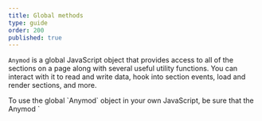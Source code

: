 ```yaml
---
title: Global methods
type: guide
order: 200
published: true
---
```


`Anymod` is a global JavaScript object that provides access to all of the sections on a page along with several useful utility functions. You can interact with it to read and write data, hook into section events, load and render sections, and more.

<p class="tip">To use the global `Anymod` object in your own JavaScript, be sure that the Anymod `<script>` tag is placed in your HTML before (above) your JavaScript so that the Anymod script executes first.</p>

## Anymod( _id_ )

All sections are built using the underlying API for [vue.js](https://vuejs.org). Calling `Anymod('_id_')`, where `_id_` is the id of the section, will give a handle to the Vue instance for that section.

For example, the section below renders the text `Hello World!`

``` html
<section id=anymod-ranno></section>
```
{% raw %}
<div class="demo">
  <section id=anymod-ranno></section>
</div>
{% endraw %}

In this case, `Anymod('ranno')` gives access to the section. This type of access is the basis for interacting with sections programmatically.

## Anymod( _key_ ).attr

A getter method that returns a value held by a section.

- **Usage:**

  ``` js
  Anymod('ranno').text
  // -> "Hello World!"
  ```

The properties available to get vary by section.

## Anymod( _key_ ).attr =

A setter method that sets a section property locally. Does not save the value for future page loads.

- **Usage:**

  ``` js
  Anymod('ranno').text = 'New text'
  // -> "New text"
  ```

The properties available to set vary by section.

## Anymod.ready( _function_ )

Executes a function once all sections have been loaded.

Multiple functions can be registered with `ready()` and they will all be executed when sections are done loading. Any functions registered after sections are ready will be executed immediately.

- **Usage with callback:**

  ``` js
  Anymod.ready(function () {
    console.log('Anymod is ready (callback)')
    Anymod('ranno').text = 'New text'
  })
  ```

- **Usage with promise:**

  ``` js
  Anymod.ready()
  .then(function () {
    console.log('Anymod is ready (promise)')
    Anymod('ranno').text = 'New text'
  })
  ```

## Anymod.render( _function, { options }_ )

Renders any Anymod tags that have not been rendered.

- **Usage with callback:**

  ``` js
  Anymod.render(function () {
    console.log('Anymod rendered (callback)')
  })
  ```

- **Usage with promise:**

  ``` js
  Anymod.render()
  .then(function () {
    console.log('Anymod rendered (promise)')
  })
  ```

The `Anymod.render()` method runs automatically when the Anymod script loads. However, you may not have all sections on the page at that time, so you can call `Anymod.render()` at any time to render sections that have been added since initial page load. There are a few scenarios where this may happen, and the behavior for each is shown below:

<p class="tip">__TL;DR__ If a section's data has already been fetched, that data will be reused on subsequent renders without making additional API calls.</p>

| Scenario | Behavior |
|:---------|:---------|
| No unrendered sections | Execute promise or callback, if any. |
| New, unrendered sections | Fetch data with single API call for all new sections, then render unrendered sections, then execute promise or callback, if any. |
| Previously fetched (but now unrendered) sections | Use the existing data from `Anymod.Store` to render unrendered sections, then execute promise or callback, if any. |
| Mixed sections (some previously fetched, some new) | Fetch data with single API call for new sections, then add data to `Anymod.Store`, then use `Anymod.Store` to render all unrendered sections, then execute promise or callback, if any. |

<!-- - **Options**

| Property | Type | Default | Description |
|:---------|:-----|:--------|:------------|
| dataComponent | `boolean` | `false` | If true, use `<div data-component></div>` pattern instead of `<section></section>` |

> Options can be passed as the first parameter if no callback is needed, e.g. `Anymod.render({ dataComponent: true })` -->


## Anymod.buildImage( _image, { options }_ )

Resizes and crops an `image` based on `options` inputs.

- **Usage:**

  ``` html
  <!-- Inside of Anymod editor HTML panel -->
  <img :src="buildImage(image, options)" />
  ```

  ``` js
  // Inside of Anymod editor JavaScript panel
  Anymod.buildImage(image, options)
  ```

| Option | Type | Default | Description |
|:---- |:---- |:------- |:----------- |
| w | `Integer` | - | Width of the image in pixels |
| h | `Integer` | - | Height of the image in pixels |
| c | `String` | `fit` | [Cropping mode](https://cloudinary.com/documentation/image_transformations#scale): `scale`, `fit`, `mfit`, `fill`, `lfill`, `limit`, `pad`, `lpad`, `mpad`, `crop`, or `thumb`. |
| g | `String` | `center` | [Cropping gravity](http://cloudinary.com/documentation/image_transformations#control_gravity): see link for options. |

- **Example:**

  Given an `image` field with an uploaded image:
  <br>
  <img src="https://res.cloudinary.com/component/image/upload/v1495041007/guide_buildimage_example.jpg"/>

  You can resize and crop the image:

  ```html
  <img :src="buildImage(image, { w: 400, h: 150, c: 'fill' })" />
  ```
  OR
  ```js
  var newImage = Anymod.buildImage(component.data.image, { w: 400, h: 150, c: 'fill' })
  ```
  <img src="https://res.cloudinary.com/component/image/upload/c_fill,w_400,h_150/v1495041211/ctrl3kv9nb1gyhhhmcnz.jpg"/>

  If the image has a face, you can smart crop by using the `g: 'face'` option:

  ``` html
  <img :src="buildImage(image, { w: 150, h: 150, c: 'crop', g: 'face' })" />
  ```
  OR
  ```js
  var newImage = Anymod.buildImage(component.data.image, { w: 150, h: 150, c: 'crop', g: 'face' })
  ```
  <img src="https://res.cloudinary.com/component/image/upload/c_crop,w_150,h_150,g_face/v1495041211/ctrl3kv9nb1gyhhhmcnz.jpg"/>

## Anymod.loadScript( _url, callback, { opts }_ )

Loads a script as denoted by `url` and executes an optional `callback` function once the script is loaded.

- **Usage:**

  ```js
  Anymod.loadScript('https://www.google.com/recaptcha/api.js', function () {
    console.log('reCaptcha script has loaded.')
  })
  ```

- **Options**

| Property | Type | Default | Description |
|:---------|:-----|:--------|:------------|
| id | `string` | none | Sets the `id` attribute for the `<script>` tag. |

<p class="tip">If a `<script>` tag with the specified `url` or `id` already exists, a new tag will not be added, and the `callback` function will be invoked immediately if present.</p>


## Anymod.loadStylesheet( _url, callback, { opts }_ )

Loads a stylesheet as denoted by `url` and then executes a `callback` function once the script is loaded.

- **Usage:**

  ```js
  Anymod.loadStylesheet('https://cdnjs.cloudflare.com/ajax/libs/bulma/0.4.2/css/bulma.css', function () {
    console.log('Bulma CSS has loaded.')
  })
  ```

- **Options**

| Property | Type | Default | Description |
|:---------|:-----|:--------|:------------|
| id | `string` | none | Sets the `id` attribute for the `<script>` tag. |

<p class="tip">If a `<link>` tag with the specified `url` or `id` already exists, a new tag will not be added, and the `callback` function will be invoked immediately if present.</p>

<!-- Anymod script -->
<script project="component-io-team" src="https://cdn.anymod.com/v1"></script>
